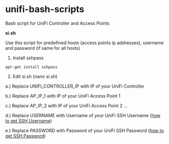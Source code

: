 # unifi-bash-scripts
Bash script for UniFi Controller and Access Points

**si.sh**

Use this script for predefined hosts (access points ip addresses), username and password (if same for all hosts)

1. Install sshpass

`apt-get install sshpass`

2. Edit si.sh (nano si.sh)

a.) Replace UNIFI_CONTROLLER_IP with IP of your UniFi Controller

b.) Replace AP_IP_1 with IP of your UniFi Access Point 1

c.) Replace AP_IP_2 with IP of your UniFi Access Point 2 ...

d.) Replace USERNAME with Username of your UniFi SSH Username ([how to get SSH Username](https://help.ui.com/hc/en-us/articles/204909374-UniFi-Accounts-and-Passwords-for-Ubiquiti-UniFi-OS-and-UniFi-Devices))

e.) Replace PASSWORD with Password of your UniFi SSH Password ([how to get SSH Password](https://help.ui.com/hc/en-us/articles/204909374-UniFi-Accounts-and-Passwords-for-Ubiquiti-UniFi-OS-and-UniFi-Devices))
